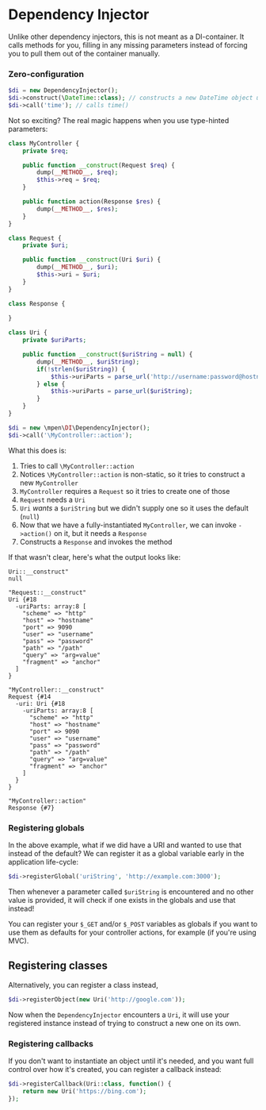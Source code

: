 # Dependency Injector

Unlike other dependency injectors, this is not meant as a DI-container. It calls methods for you, filling in any
missing parameters instead of forcing you to pull them out of the container manually.

### Zero-configuration

```php
$di = new DependencyInjector();
$di->construct(\DateTime::class); // constructs a new DateTime object using default parameters (i.e. current time)
$di->call('time'); // calls time()
```

Not so exciting? The real magic happens when you use type-hinted parameters:

```php
class MyController {
    private $req;

    public function __construct(Request $req) {
        dump(__METHOD__, $req);
        $this->req = $req;
    }

    public function action(Response $res) {
        dump(__METHOD__, $res);
    }
}

class Request {
    private $uri;

    public function __construct(Uri $uri) {
        dump(__METHOD__, $uri);
        $this->uri = $uri;
    }
}

class Response {
    
}

class Uri {
    private $uriParts;

    public function __construct($uriString = null) {
        dump(__METHOD__, $uriString);
        if(!strlen($uriString)) {
            $this->uriParts = parse_url('http://username:password@hostname:9090/path?arg=value#anchor'); // TODO: get from $_REQUEST
        } else {
            $this->uriParts = parse_url($uriString);
        }
    }
}

$di = new \mpen\DI\DependencyInjector();
$di->call('\MyController::action');
```

What this does is:

1. Tries to call `\MyController::action`
2. Notices `\MyController::action` is non-static, so it tries to construct a new `MyController`
3. `MyController` requires a `Request` so it tries to create one of those
4. `Request` needs a `Uri`
5. `Uri` *wants* a `$uriString` but we didn't supply one so it uses the default (`null`)
6. Now that we have a fully-instantiated `MyController`, we can invoke `->action()` on it, but it needs a `Response`
7. Constructs a `Response` and invokes the method

If that wasn't clear, here's what the output looks like:

```
Uri::__construct"
null

"Request::__construct"
Uri {#18
  -uriParts: array:8 [
    "scheme" => "http"
    "host" => "hostname"
    "port" => 9090
    "user" => "username"
    "pass" => "password"
    "path" => "/path"
    "query" => "arg=value"
    "fragment" => "anchor"
  ]
}

"MyController::__construct"
Request {#14
  -uri: Uri {#18
    -uriParts: array:8 [
      "scheme" => "http"
      "host" => "hostname"
      "port" => 9090
      "user" => "username"
      "pass" => "password"
      "path" => "/path"
      "query" => "arg=value"
      "fragment" => "anchor"
    ]
  }
}

"MyController::action"
Response {#7}
```

### Registering globals

In the above example, what if we did have a URI and wanted to use that instead of the default? We can register it as
a global variable early in the application life-cycle:

```php
$di->registerGlobal('uriString', 'http://example.com:3000');
```

Then whenever a parameter called `$uriString` is encountered and no other value is provided, it will check if one
exists in the globals and use that instead!

You can register your `$_GET` and/or `$_POST` variables as globals if you want to use them as defaults for your
controller actions, for example (if you're using MVC).

## Registering classes

Alternatively, you can register a class instead,

```php
$di->registerObject(new Uri('http://google.com'));
```

Now when the `DependencyInjector` encounters a `Uri`, it will use your registered instance instead of trying
to construct a new one on its own.

### Registering callbacks

If you don't want to instantiate an object until it's needed, and you want full control over how it's created,
you can register a callback instead:

```php
$di->registerCallback(Uri::class, function() {
    return new Uri('https://bing.com');
});
```